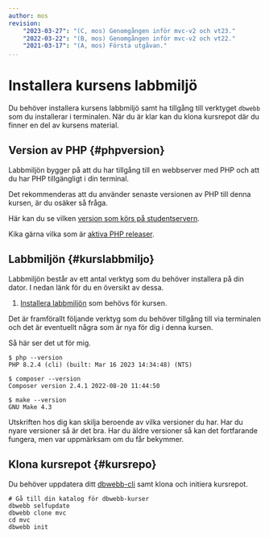 ```yaml
---
author: mos
revision:
    "2023-03-27": "(C, mos) Genomgången inför mvc-v2 och vt23."
    "2022-03-22": "(B, mos) Genomgången inför mvc-v2 och vt22."
    "2021-03-17": "(A, mos) Första utgåvan."
...
```

Installera kursens labbmiljö
==================================

Du behöver installera kursens labbmiljö samt ha tillgång till verktyget `dbwebb` som du installerar i terminalen. När du är klar kan du klona kursrepot där du finner en del av kursens material.



Version av PHP {#phpversion}
----------------------------------

Labbmiljön bygger på att du har tillgång till en webbserver med PHP och att du har PHP tillgängligt i din terminal.

Det rekommenderas att du använder senaste versionen av PHP till denna kursen, är du osäker så fråga.

Här kan du se vilken [version som körs på studentservern](http://www.student.bth.se/~mosstud/test/info.php).

Kika gärna vilka som är [aktiva PHP releaser](https://www.php.net/supported-versions.php).



Labbmiljön {#kurslabbmiljo}
----------------------------------

Labbmiljön består av ett antal verktyg som du behöver installera på din dator. I nedan länk för du en översikt av dessa.

1. [Installera labbmiljön](./../labbmiljo) som behövs för kursen.

Det är framförallt följande verktyg som du behöver tillgång till via terminalen och det är eventuellt några som är nya för dig i denna kursen.

Så här ser det ut för mig.

```
$ php --version
PHP 8.2.4 (cli) (built: Mar 16 2023 14:34:48) (NTS)

$ composer --version
Composer version 2.4.1 2022-08-20 11:44:50

$ make --version
GNU Make 4.3
```

Utskriften hos dig kan skilja beroende av vilka versioner du har. Har du nyare versioner så är det bra. Har du äldre versioner så kan det fortfarande fungera, men var uppmärksam om du får bekymmer.



Klona kursrepot {#kursrepo}
----------------------------------

Du behöver uppdatera ditt [dbwebb-cli](dbwebb-cli) samt klona och initiera kursrepot.

```text
# Gå till din katalog för dbwebb-kurser
dbwebb selfupdate
dbwebb clone mvc
cd mvc
dbwebb init
```
